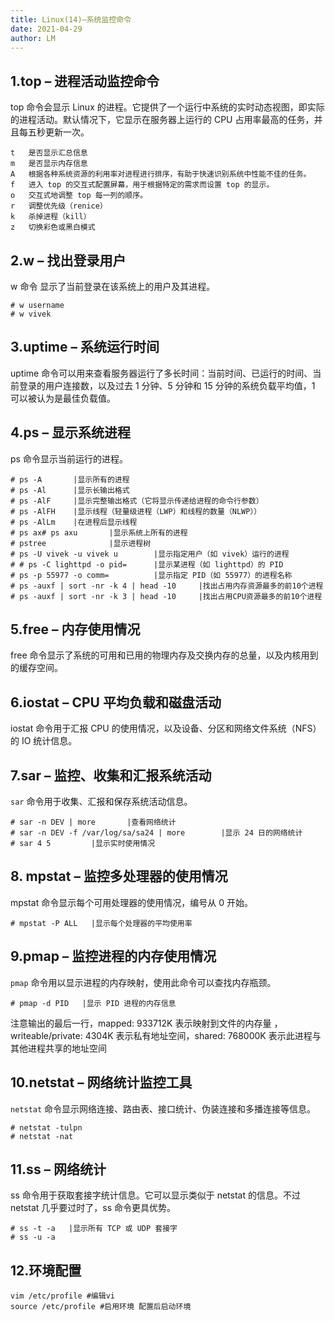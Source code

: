```yaml
---
title: Linux(14)—系统监控命令
date: 2021-04-29
author: LM
---
```


## 1.top – 进程活动监控命令

top 命令会显示 Linux 的进程。它提供了一个运行中系统的实时动态视图，即实际的进程活动。默认情况下，它显示在服务器上运行的 CPU 占用率最高的任务，并且每五秒更新一次。

```
t	是否显示汇总信息
m	是否显示内存信息
A	根据各种系统资源的利用率对进程进行排序，有助于快速识别系统中性能不佳的任务。
f	进入 top 的交互式配置屏幕，用于根据特定的需求而设置 top 的显示。
o	交互式地调整 top 每一列的顺序。
r	调整优先级（renice）
k	杀掉进程（kill）
z	切换彩色或黑白模式
```

## 2.w – 找出登录用户

w 命令 显示了当前登录在该系统上的用户及其进程。

```
# w username
# w vivek
```

## 3.uptime – 系统运行时间

uptime 命令可以用来查看服务器运行了多长时间：当前时间、已运行的时间、当前登录的用户连接数，以及过去 1 分钟、5 分钟和 15 分钟的系统负载平均值，1 可以被认为是最佳负载值。

## 4.ps – 显示系统进程

ps 命令显示当前运行的进程。

```
# ps -A       |显示所有的进程
# ps -Al      |显示长输出格式
# ps -AlF     |显示完整输出格式（它将显示传递给进程的命令行参数）
# ps -AlFH    |显示线程（轻量级进程（LWP）和线程的数量（NLWP））
# ps -AlLm    |在进程后显示线程
# ps ax# ps axu       |显示系统上所有的进程
# pstree              |显示进程树
# ps -U vivek -u vivek u        |显示指定用户（如 vivek）运行的进程
# # ps -C lighttpd -o pid=      |显示某进程（如 lighttpd）的 PID
# ps -p 55977 -o comm=          |显示指定 PID（如 55977）的进程名称
# ps -auxf | sort -nr -k 4 | head -10     |找出占用内存资源最多的前10个进程
# ps -auxf | sort -nr -k 3 | head -10     |找出占用CPU资源最多的前10个进程
```

## 5.free – 内存使用情况

free 命令显示了系统的可用和已用的物理内存及交换内存的总量，以及内核用到的缓存空间。

## 6.iostat – CPU 平均负载和磁盘活动

iostat 命令用于汇报 CPU 的使用情况，以及设备、分区和网络文件系统（NFS）的 IO 统计信息。

## 7.sar – 监控、收集和汇报系统活动

`sar` 命令用于收集、汇报和保存系统活动信息。

```
# sar -n DEV | more       |查看网络统计
# sar -n DEV -f /var/log/sa/sa24 | more        |显示 24 日的网络统计
# sar 4 5         |显示实时使用情况
```

## 8. mpstat – 监控多处理器的使用情况

mpstat 命令显示每个可用处理器的使用情况，编号从 0 开始。

```
# mpstat -P ALL   |显示每个处理器的平均使用率
```

## 9.pmap – 监控进程的内存使用情况

`pmap` 命令用以显示进程的内存映射，使用此命令可以查找内存瓶颈。

```
# pmap -d PID   |显示 PID 进程的内存信息
```

注意输出的最后一行，mapped: 933712K 表示映射到文件的内存量 ，writeable/private: 4304K 表示私有地址空间，shared: 768000K 表示此进程与其他进程共享的地址空间

## 10.netstat – 网络统计监控工具

`netstat` 命令显示网络连接、路由表、接口统计、伪装连接和多播连接等信息。

```
# netstat -tulpn
# netstat -nat
```

## 11.ss – 网络统计

ss 命令用于获取套接字统计信息。它可以显示类似于 netstat 的信息。不过 netstat 几乎要过时了，ss 命令更具优势。

```
# ss -t -a   |显示所有 TCP 或 UDP 套接字
# ss -u -a
```

## 12.环境配置

```
vim /etc/profile #编辑vi
source /etc/profile #启用环境 配置后启动环境
```

